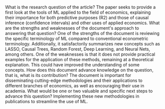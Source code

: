 What is the research question of the article?
The paper seeks to provide a first look at the tools of ML applied to the field of economics, explaining their importance for both predictive purposes (R2) and those of causal inference (confidence intervals) and other uses of applied economics.
What are the strengths and weaknesses of the document's approach to answering that question?
One of the strengths of the document is reviewing the specific terminology of ML compared to conventional econometric terminology. Additionally, it satisfactorily summarizes new concepts such as LASSO, Causal Trees, Random Forest, Deep Learning, and Neural Nets, among others. One of the weaknesses is that it does not provide practical examples for the application of these methods, remaining at a theoretical explanation. This could have improved the understanding of some concepts.
How does this document advance knowledge on the question, that is, what is its contribution?
The document is important for disseminating cutting-edge methodologies and their applications to different branches of economics, as well as encouraging their use in academia.
What would be one or two valuable and specific next steps to advance this question?
Implementing these new methodologies in publications to streamline the use of ML.
